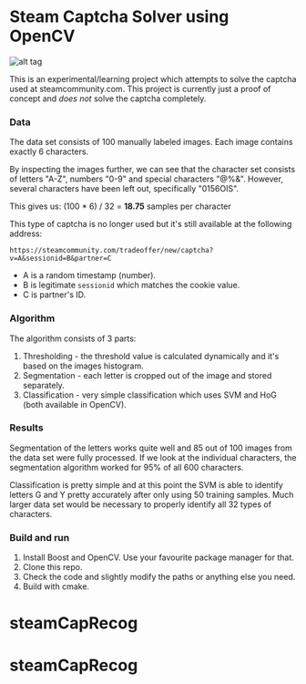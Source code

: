 # Steam Captcha Solver using OpenCV

![alt tag](https://raw.githubusercontent.com/scholtzm/opencv-steam-captcha/master/data/2GCZ4A.png)

This is an experimental/learning project which attempts to solve the captcha used at steamcommunity.com. This project is currently just a proof of concept and *does not* solve the captcha completely.

### Data

The data set consists of 100 manually labeled images. Each image contains exactly 6 characters.

By inspecting the images further, we can see that the character set consists of letters "A-Z", numbers "0-9" and special characters "@%&". However, several characters have been left out, specifically "0156OIS".

This gives us: (100 \* 6) / 32 = **18.75** samples per character

This type of captcha is no longer used but it's still available at the following address:

`https://steamcommunity.com/tradeoffer/new/captcha?v=A&sessionid=B&partner=C`

* A is a random timestamp (number).
* B is legitimate `sessionid` which matches the cookie value.
* C is partner's ID.

### Algorithm

The algorithm consists of 3 parts:

1. Thresholding - the threshold value is calculated dynamically and it's based on the images histogram.
2. Segmentation - each letter is cropped out of the image and stored separately.
3. Classification - very simple classification which uses SVM and HoG (both available in OpenCV).

### Results

Segmentation of the letters works quite well and 85 out of 100 images from the data set were fully processed. If we look at the individual characters, the segmentation algorithm worked for 95% of all 600 characters.

Classification is pretty simple and at this point the SVM is able to identify letters G and Y pretty accurately after only using 50 training samples. Much larger data set would be necessary to properly identify all 32 types of characters.

### Build and run

1. Install Boost and OpenCV. Use your favourite package manager for that.
2. Clone this repo.
3. Check the code and slightly modify the paths or anything else you need.
4. Build with cmake.
# steamCapRecog
# steamCapRecog
